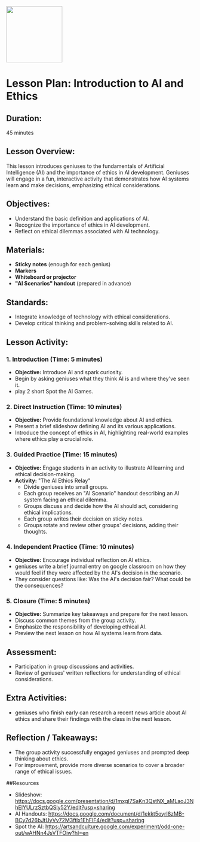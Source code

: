 <img src="https://github.com/Hgp-GeniusLabs/Curriculum/blob/10734f2c827128dde773ea4f266d154d46977866/Org-Wide/Assets/hgp_logo_original.png" width="150"/>

# Lesson Plan: Introduction to AI and Ethics

## **Duration:**
45 minutes

## **Lesson Overview:**
This lesson introduces geniuses to the fundamentals of Artificial Intelligence (AI) and the importance of ethics in AI development. Geniuses will engage in a fun, interactive activity that demonstrates how AI systems learn and make decisions, emphasizing ethical considerations.

## **Objectives:**
- Understand the basic definition and applications of AI.
- Recognize the importance of ethics in AI development.
- Reflect on ethical dilemmas associated with AI technology.

## **Materials:**
- **Sticky notes** (enough for each genius)
- **Markers**
- **Whiteboard or projector**
- **"AI Scenarios" handout** (prepared in advance)

## **Standards:**
- Integrate knowledge of technology with ethical considerations.
- Develop critical thinking and problem-solving skills related to AI.

## **Lesson Activity:**

### 1. **Introduction (Time: 5 minutes)**
   - **Objective:** Introduce AI and spark curiosity.
   - Begin by asking geniuses what they think AI is and where they've seen it.
   - play 2 short Spot the AI Games.

### 2. **Direct Instruction (Time: 10 minutes)**
   - **Objective:** Provide foundational knowledge about AI and ethics.
   - Present a brief slideshow defining AI and its various applications.
   - Introduce the concept of ethics in AI, highlighting real-world examples where ethics play a crucial role.

### 3. **Guided Practice (Time: 15 minutes)**
   - **Objective:** Engage students in an activity to illustrate AI learning and ethical decision-making.
   - **Activity:** "The AI Ethics Relay"
     - Divide geniuses into small groups.
     - Each group receives an "AI Scenario" handout describing an AI system facing an ethical dilemma.
     - Groups discuss and decide how the AI should act, considering ethical implications.
     - Each group writes their decision on sticky notes.
     - Groups rotate and review other groups' decisions, adding their thoughts.

### 4. **Independent Practice (Time: 10 minutes)**
   - **Objective:** Encourage individual reflection on AI ethics.
   - geniuses write a brief journal entry on google classroom on how they would feel if they were affected by the AI's decision in the scenario.
   - They consider questions like: Was the AI's decision fair? What could be the consequences?

### 5. **Closure (Time: 5 minutes)**
   - **Objective:** Summarize key takeaways and prepare for the next lesson.
   - Discuss common themes from the group activity.
   - Emphasize the responsibility of developing ethical AI.
   - Preview the next lesson on how AI systems learn from data.

## **Assessment:**
- Participation in group discussions and activities.
- Review of geniuses' written reflections for understanding of ethical considerations.

## **Extra Activities:**
- geniuses who finish early can research a recent news article about AI ethics and share their findings with the class in the next lesson.

## **Reflection / Takeaways:**
- The group activity successfully engaged geniuses and prompted deep thinking about ethics.
- For improvement, provide more diverse scenarios to cover a broader range of ethical issues.

##Resources
- Slideshow: https://docs.google.com/presentation/d/1mxgI7SaKn3QstNX_aMLaoJ3NhElYULrzSztbQSly52Y/edit?usp=sharing
- AI Handouts: https://docs.google.com/document/d/1ekkt5oyrI8zMB-BCy7d26bJtUyVv72M3ftlx1EhFlF4/edit?usp=sharing
- Spot the AI: https://artsandculture.google.com/experiment/odd-one-out/wAHNn4JsVTFOiw?hl=en
